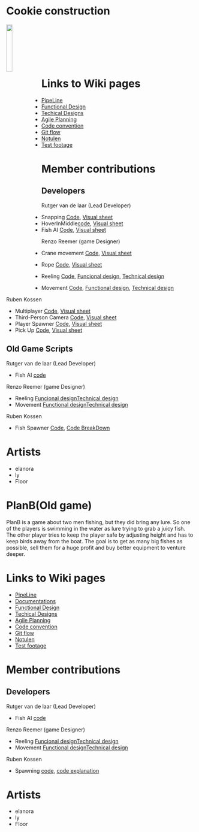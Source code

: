 # Cookie construction

<img align="Left" width="18%" height="18%" src="https://github.com/user-attachments/assets/5d751be2-b43f-4136-b248-6b6142d03224"></br></br></br></br></br></br>

# Links to Wiki pages 
- [PipeLine](https://github.com/Rutger1111/Linx-Examen/wiki/PipeLine)
- [Functional Design](https://github.com/Rutger1111/Linx-Examen/wiki/Functional-Design)
- [Techical Designs](https://github.com/Rutger1111/Linx-Examen/wiki/Techical-Designs)
- [Agile Planning](https://github.com/Rutger1111/Linx-Examen/wiki/Agile-Planning)
- [Code convention](https://github.com/Rutger1111/Linx-Examen/wiki/Code-convention)
- [Git flow](https://github.com/Rutger1111/Linx-Examen/wiki/Git-flow)
- [Notulen](https://github.com/Rutger1111/Linx-Examen/wiki/Notulen)
- [Test footage](https://github.com/Rutger1111/Linx-Examen/wiki/Test-footage)
  
# Member contributions
## Developers
Rutger van de laar (Lead Developer)
- Snapping [Code](https://github.com/Rutger1111/Linx-Examen/blob/main/Linx/Assets/_New%20Game/Scripts/Snapping/Snap.cs), [Visual sheet](https://github.com/Rutger1111/Linx-Examen/wiki/Z_Snap-Explanation)
- HoverInMiddle[code](https://github.com/Rutger1111/Linx-Examen/blob/main/Linx/Assets/_New%20Game/Scripts/HoverInMiddle/HoverInMiddle.cs), [Visual sheet](https://github.com/Rutger1111/Linx-Examen/wiki/Z_HoverInMiddle)
- Fish AI [Code](https://github.com/Rutger1111/Linx-Examen/wiki/Z_Fish-System-Explanation), [Visual sheet](https://github.com/Rutger1111/Linx-Examen/wiki/Z_Fish-System-Explanation)
  
Renzo Reemer (game Designer)
- Crane movement [Code](https://github.com/Rutger1111/Linx-Examen/blob/main/Linx/Assets/_New%20Game/Scripts/Movements.cs), [Visual sheet](https://github.com/Rutger1111/Linx-Examen/wiki/Z_Crane-Controls)
- Rope [Code](https://github.com/Rutger1111/Linx-Examen/blob/main/Linx/Assets/_New%20Game/Scripts/Crane/RopeBuilder.cs), [Visual sheet](https://github.com/Rutger1111/Linx-Examen/wiki/Z_RopeBuilder)

- Reeling [Code](https://github.com/Rutger1111/Linx-Examen/blob/main/Linx/Assets/_project/Scripts/PlanB/Hengel/Reeling.cs), [Funcional design](https://github.com/Rutger1111/Linx-Examen/wiki/Functional-Design#fisher), [Technical design](https://github.com/Rutger1111/Linx-Examen/wiki/Techical-Designs#Reeling)
- Movement [Code](https://github.com/Rutger1111/Linx-Examen/blob/main/Linx/Assets/_project/Scripts/PlanB/Hengel/MovingHook.cs), [Functional design](https://github.com/Rutger1111/Linx-Examen/wiki/Functional-Design#bait),  [Technical design](https://github.com/Rutger1111/Linx-Examen/wiki/Techical-Designs#swimming)

Ruben Kossen
- Multiplayer  [Code](https://github.com/Rutger1111/Linx-Examen/blob/main/Linx/Assets/_New%20Game/Scripts/MultiplayerSystem.cs), [Visual sheet](https://github.com/Rutger1111/Linx-Examen/wiki/Z_Multiplayer-System)
- Third-Person Camera [Code](https://github.com/Rutger1111/Linx-Examen/tree/main/Linx/Assets/_New%20Game/Scripts/Camera), [Visual sheet](https://github.com/Rutger1111/Linx-Examen/wiki/Z_Third-Person-Camera-System)
- Player Spawner [Code](https://github.com/Rutger1111/Linx-Examen/blob/main/Linx/Assets/_New%20Game/Scripts/SpawnManager.cs), [Visual sheet](https://github.com/Rutger1111/Linx-Examen/wiki/Z_Player-Spawning)
- Pick Up [Code](https://github.com/Rutger1111/Linx-Examen/blob/main/Linx/Assets/_New%20Game/Scripts/PickUp.cs), [Visual sheet](https://github.com/Rutger1111/Linx-Examen/wiki/Z_PickUp-System)
  

## Old Game Scripts
Rutger van de laar (Lead Developer)
- Fish AI [code]()
  
Renzo Reemer (game Designer)
- Reeling [Funcional design](https://github.com/Rutger1111/Linx-Examen/wiki/Functional-Design#fisher)[Technical design](https://github.com/Rutger1111/Linx-Examen/wiki/Techical-Designs#Reeling)
- Movement [Functional design](https://github.com/Rutger1111/Linx-Examen/wiki/Functional-Design#bait)[Technical design](https://github.com/Rutger1111/Linx-Examen/wiki/Techical-Designs#swimming)


Ruben Kossen
- Fish Spawner  [Code](https://github.com/Rutger1111/Linx-Examen/blob/main/Linx/Assets/OldGame/Script/FishSpawnerManager.cs), [Code BreakDown](https://github.com/Rutger1111/Linx-Examen/wiki/Z_Fish-Spawning-Manager)



# Artists
- elanora 
- ly
- Floor

# PlanB(Old game)
PlanB is a game about two men fishing, but they did bring any lure.
So one of the players is swimming in the water as lure trying to grab a juicy fish.
The other player tries to keep the player safe by adjusting height and has to keep birds away from the boat.
The goal is to get as many big fishes as possible, sell them for a huge profit and buy better equipment to venture deeper.
# Links to Wiki pages 
- [PipeLine](https://github.com/Rutger1111/Linx-Examen/wiki/PipeLine)
- [Documentations](https://github.com/Rutger1111/Linx-Examen/wiki/Agile-Planning)
- [Functional Design](https://github.com/Rutger1111/Linx-Examen/wiki/Functional-Design)
- [Techical Designs](https://github.com/Rutger1111/Linx-Examen/wiki/Techical-Designs)
- [Agile Planning](https://github.com/Rutger1111/Linx-Examen/wiki/Agile-Planning)
- [Code convention](https://github.com/Rutger1111/Linx-Examen/wiki/Code-convention)
- [Git flow](https://github.com/Rutger1111/Linx-Examen/wiki/Git-flow)
- [Notulen](https://github.com/Rutger1111/Linx-Examen/wiki/Notulen)
- [Test footage](https://github.com/Rutger1111/Linx-Examen/wiki/Test-footage)
# Member contributions
## Developers
Rutger van de laar (Lead Developer)
- Fish AI [code]()
  
Renzo Reemer (game Designer)
- Reeling [Funcional design](https://github.com/Rutger1111/Linx-Examen/wiki/Functional-Design#fisher)[Technical design](https://github.com/Rutger1111/Linx-Examen/wiki/Techical-Designs#Reeling)
- Movement [Functional design](https://github.com/Rutger1111/Linx-Examen/wiki/Functional-Design#bait)[Technical design](https://github.com/Rutger1111/Linx-Examen/wiki/Techical-Designs#swimming)


Ruben Kossen
- Spawning  [code](https://github.com/Rutger1111/Linx-Examen/blob/main/Linx/Assets/_project/Scripts/FishSpawner/FishSpawnerManager.cs), [code explanation](https://github.com/Rutger1111/Linx-Examen/wiki/Spawning-Manager-explanation)

  
# Artists
- elanora 
- ly
- Floor
